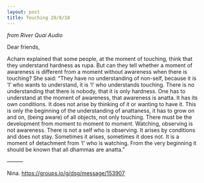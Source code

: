```yaml
---
layout: post
title: Touching 28/8/18
---
```


*from River Quai Audio*

Dear friends,

Acharn explained that some people, at the moment of touching, think that they understand hardness as rupa. But can they tell whether a moment of awareness is different from a moment without awareness when there is touching? She said:
"They have no understanding of non-self, because it is ‘I’ who wants to understand, it is ‘I’ who understands touching. There is no understanding that there is nobody, that it is only hardness.
One has to understand at the moment of awareness, that awareness is anatta. It has its own conditions. It does not arise by thinking of it or wanting to have it.
This is only the beginning of the understanding of anattaness, it has to grow on and on, (being aware) of all objects, not only touching. There must be the development from moment to moment to moment.
Watching, observing is not awareness. There is not a self who is observing. It arises by conditions and does not stay. Sometimes it arises, sometimes it does not. It is a moment of detachment from ‘I’ who is watching. From the very beginning it should be known that all dhammas are anatta.”

———

Nina.  https://groups.io/g/dsg/message/153907
